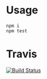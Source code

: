 # Usage

```
npm i
npm test
```

# Travis

[![Build Status](https://secure.travis-ci.org/<GITHUB_USER>/<REPO_NAME>.png)](http://travis-ci.org/<GITHUB_USER>/<REPO_NAME>)
